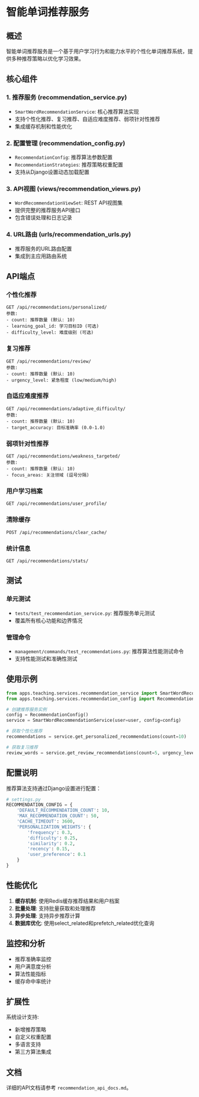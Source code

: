 # 智能单词推荐服务

## 概述

智能单词推荐服务是一个基于用户学习行为和能力水平的个性化单词推荐系统，提供多种推荐策略以优化学习效果。

## 核心组件

### 1. 推荐服务 (recommendation_service.py)
- `SmartWordRecommendationService`: 核心推荐算法实现
- 支持个性化推荐、复习推荐、自适应难度推荐、弱项针对性推荐
- 集成缓存机制和性能优化

### 2. 配置管理 (recommendation_config.py)
- `RecommendationConfig`: 推荐算法参数配置
- `RecommendationStrategies`: 推荐策略权重配置
- 支持从Django设置动态加载配置

### 3. API视图 (views/recommendation_views.py)
- `WordRecommendationViewSet`: REST API视图集
- 提供完整的推荐服务API接口
- 包含错误处理和日志记录

### 4. URL路由 (urls/recommendation_urls.py)
- 推荐服务的URL路由配置
- 集成到主应用路由系统

## API端点

### 个性化推荐
```
GET /api/recommendations/personalized/
参数:
- count: 推荐数量 (默认: 10)
- learning_goal_id: 学习目标ID (可选)
- difficulty_level: 难度级别 (可选)
```

### 复习推荐
```
GET /api/recommendations/review/
参数:
- count: 推荐数量 (默认: 10)
- urgency_level: 紧急程度 (low/medium/high)
```

### 自适应难度推荐
```
GET /api/recommendations/adaptive_difficulty/
参数:
- count: 推荐数量 (默认: 10)
- target_accuracy: 目标准确率 (0.0-1.0)
```

### 弱项针对性推荐
```
GET /api/recommendations/weakness_targeted/
参数:
- count: 推荐数量 (默认: 10)
- focus_areas: 关注领域 (逗号分隔)
```

### 用户学习档案
```
GET /api/recommendations/user_profile/
```

### 清除缓存
```
POST /api/recommendations/clear_cache/
```

### 统计信息
```
GET /api/recommendations/stats/
```

## 测试

### 单元测试
- `tests/test_recommendation_service.py`: 推荐服务单元测试
- 覆盖所有核心功能和边界情况

### 管理命令
- `management/commands/test_recommendations.py`: 推荐算法性能测试命令
- 支持性能测试和准确性测试

## 使用示例

```python
from apps.teaching.services.recommendation_service import SmartWordRecommendationService
from apps.teaching.services.recommendation_config import RecommendationConfig

# 创建推荐服务实例
config = RecommendationConfig()
service = SmartWordRecommendationService(user=user, config=config)

# 获取个性化推荐
recommendations = service.get_personalized_recommendations(count=10)

# 获取复习推荐
review_words = service.get_review_recommendations(count=5, urgency_level='high')
```

## 配置说明

推荐算法支持通过Django设置进行配置：

```python
# settings.py
RECOMMENDATION_CONFIG = {
    'DEFAULT_RECOMMENDATION_COUNT': 10,
    'MAX_RECOMMENDATION_COUNT': 50,
    'CACHE_TIMEOUT': 3600,
    'PERSONALIZATION_WEIGHTS': {
        'frequency': 0.3,
        'difficulty': 0.25,
        'similarity': 0.2,
        'recency': 0.15,
        'user_preference': 0.1
    }
}
```

## 性能优化

1. **缓存机制**: 使用Redis缓存推荐结果和用户档案
2. **批量处理**: 支持批量获取和处理推荐
3. **异步处理**: 支持异步推荐计算
4. **数据库优化**: 使用select_related和prefetch_related优化查询

## 监控和分析

- 推荐准确率监控
- 用户满意度分析
- 算法性能指标
- 缓存命中率统计

## 扩展性

系统设计支持:
- 新增推荐策略
- 自定义权重配置
- 多语言支持
- 第三方算法集成

## 文档

详细的API文档请参考 `recommendation_api_docs.md`。